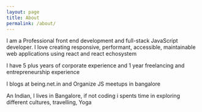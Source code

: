 ```yaml
---
layout: page
title: About
permalink: /about/
---
```


I am a Professional front end development and full-stack JavaScript developer. I love creating responsive, performant, accessible, maintainable web applications using react and react echosystem
		
I have 5 plus years of corporate experience and 1 year freelancing and entrepreneurship experience

I blogs at being.net.in and Organize JS meetups in bangalore

An Indian, I lives in Bangalore, if not coding i spents time in exploring different cultures, travelling, Yoga
